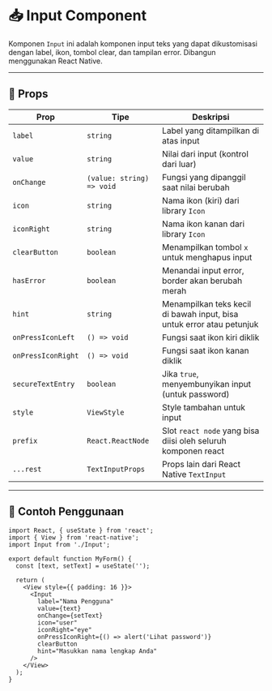 # 📥 Input Component

Komponen `Input` ini adalah komponen input teks yang dapat dikustomisasi dengan label, ikon, tombol clear, dan tampilan error. Dibangun menggunakan React Native.

---

## 🔧 Props

| Prop               | Tipe                      | Deskripsi                                                             |
| ------------------ | ------------------------- | --------------------------------------------------------------------- |
| `label`            | `string`                  | Label yang ditampilkan di atas input                                  |
| `value`            | `string`                  | Nilai dari input (kontrol dari luar)                                  |
| `onChange`         | `(value: string) => void` | Fungsi yang dipanggil saat nilai berubah                              |
| `icon`             | `string`                  | Nama ikon (kiri) dari library `Icon`                                  |
| `iconRight`        | `string`                  | Nama ikon kanan dari library `Icon`                                   |
| `clearButton`      | `boolean`                 | Menampilkan tombol `x` untuk menghapus input                          |
| `hasError`         | `boolean`                 | Menandai input error, border akan berubah merah                       |
| `hint`             | `string`                  | Menampilkan teks kecil di bawah input, bisa untuk error atau petunjuk |
| `onPressIconLeft`  | `() => void`              | Fungsi saat ikon kiri diklik                                          |
| `onPressIconRight` | `() => void`              | Fungsi saat ikon kanan diklik                                         |
| `secureTextEntry`  | `boolean`                 | Jika `true`, menyembunyikan input (untuk password)                    |
| `style`            | `ViewStyle`               | Style tambahan untuk input                                            |
| `prefix`           | `React.ReactNode`         | Slot `react node` yang bisa diisi oleh seluruh komponen react         |
| `...rest`          | `TextInputProps`          | Props lain dari React Native `TextInput`                              |

---

## 🧪 Contoh Penggunaan

```tsx
import React, { useState } from 'react';
import { View } from 'react-native';
import Input from './Input';

export default function MyForm() {
  const [text, setText] = useState('');

  return (
    <View style={{ padding: 16 }}>
      <Input
        label="Nama Pengguna"
        value={text}
        onChange={setText}
        icon="user"
        iconRight="eye"
        onPressIconRight={() => alert('Lihat password')}
        clearButton
        hint="Masukkan nama lengkap Anda"
      />
    </View>
  );
}
```

